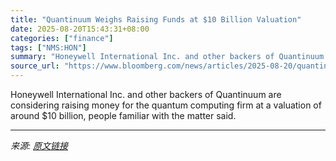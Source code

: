 ```yaml
---
title: "Quantinuum Weighs Raising Funds at $10 Billion Valuation"
date: 2025-08-20T15:43:31+08:00
categories: ["finance"]
tags: ["NMS:HON"]
summary: "Honeywell International Inc. and other backers of Quantinuum are considering raising money for the quantum computing firm at a valuation of around $10 billion, people familiar with the matter said."
source_url: "https://www.bloomberg.com/news/articles/2025-08-20/quantinuum-weighs-raising-funds-at-10-billion-valuation"
---
```


Honeywell International Inc. and other backers of Quantinuum are considering raising money for the quantum computing firm at a valuation of around $10 billion, people familiar with the matter said.

---

*来源: [原文链接](https://www.bloomberg.com/news/articles/2025-08-20/quantinuum-weighs-raising-funds-at-10-billion-valuation)*
